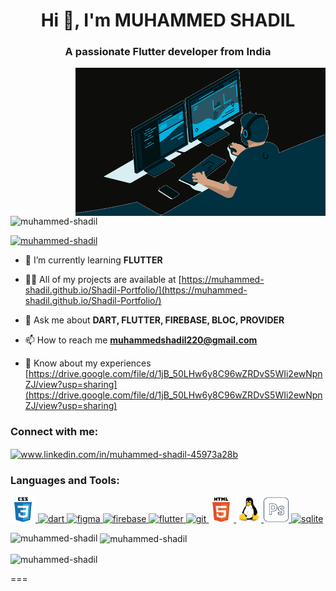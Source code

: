 <h1 align="center">Hi 👋, I'm MUHAMMED SHADIL</h1>
<h3 align="center">A passionate Flutter developer from India</h3>
<img align="right" alt="Coding" width="400" src="https://raw.githubusercontent.com/Potential17/Potential17/master/user%20(2).gif">
<p align="left"> <img src="https://komarev.com/ghpvc/?username=muhammed-shadil&label=Profile%20views&color=0e75b6&style=flat" alt="muhammed-shadil" /> </p>

<p align="left"> <a href="https://github.com/ryo-ma/github-profile-trophy"><img src="https://github-profile-trophy.vercel.app/?username=muhammed-shadil" alt="muhammed-shadil" /></a> </p>

- 🌱 I’m currently learning **FLUTTER**

- 👨‍💻 All of my projects are available at [https://muhammed-shadil.github.io/Shadil-Portfolio/](https://muhammed-shadil.github.io/Shadil-Portfolio/)

- 💬 Ask me about **DART, FLUTTER, FIREBASE, BLOC, PROVIDER**

- 📫 How to reach me **muhammedshadil220@gmail.com**

- 📄 Know about my experiences [https://drive.google.com/file/d/1jB_50LHw6y8C96wZRDvS5WIi2ewNpnZJ/view?usp=sharing](https://drive.google.com/file/d/1jB_50LHw6y8C96wZRDvS5WIi2ewNpnZJ/view?usp=sharing)

<h3 align="left">Connect with me:</h3>
<p align="left">
<a href="https://linkedin.com/in/www.linkedin.com/in/muhammed-shadil-45973a28b" target="blank"><img align="center" src="https://raw.githubusercontent.com/rahuldkjain/github-profile-readme-generator/master/src/images/icons/Social/linked-in-alt.svg" alt="www.linkedin.com/in/muhammed-shadil-45973a28b" height="30" width="40" /></a>
</p>

<h3 align="left">Languages and Tools:</h3>
<p align="left"> <a href="https://www.w3schools.com/css/" target="_blank" rel="noreferrer"> <img src="https://raw.githubusercontent.com/devicons/devicon/master/icons/css3/css3-original-wordmark.svg" alt="css3" width="40" height="40"/> </a> <a href="https://dart.dev" target="_blank" rel="noreferrer"> <img src="https://www.vectorlogo.zone/logos/dartlang/dartlang-icon.svg" alt="dart" width="40" height="40"/> </a> <a href="https://www.figma.com/" target="_blank" rel="noreferrer"> <img src="https://www.vectorlogo.zone/logos/figma/figma-icon.svg" alt="figma" width="40" height="40"/> </a> <a href="https://firebase.google.com/" target="_blank" rel="noreferrer"> <img src="https://www.vectorlogo.zone/logos/firebase/firebase-icon.svg" alt="firebase" width="40" height="40"/> </a> <a href="https://flutter.dev" target="_blank" rel="noreferrer"> <img src="https://www.vectorlogo.zone/logos/flutterio/flutterio-icon.svg" alt="flutter" width="40" height="40"/> </a> <a href="https://git-scm.com/" target="_blank" rel="noreferrer"> <img src="https://www.vectorlogo.zone/logos/git-scm/git-scm-icon.svg" alt="git" width="40" height="40"/> </a> <a href="https://www.w3.org/html/" target="_blank" rel="noreferrer"> <img src="https://raw.githubusercontent.com/devicons/devicon/master/icons/html5/html5-original-wordmark.svg" alt="html5" width="40" height="40"/> </a> <a href="https://www.linux.org/" target="_blank" rel="noreferrer"> <img src="https://raw.githubusercontent.com/devicons/devicon/master/icons/linux/linux-original.svg" alt="linux" width="40" height="40"/> </a> <a href="https://www.photoshop.com/en" target="_blank" rel="noreferrer"> <img src="https://raw.githubusercontent.com/devicons/devicon/master/icons/photoshop/photoshop-line.svg" alt="photoshop" width="40" height="40"/> </a> <a href="https://www.sqlite.org/" target="_blank" rel="noreferrer"> <img src="https://www.vectorlogo.zone/logos/sqlite/sqlite-icon.svg" alt="sqlite" width="40" height="40"/> </a> </p>

<p><img align="left" src="https://github-readme-stats.vercel.app/api/top-langs?username=muhammed-shadil&show_icons=true&locale=en&layout=compact" alt="muhammed-shadil" /></p>

<p>&nbsp;<img align="center" src="https://github-readme-stats.vercel.app/api?username=muhammed-shadil&show_icons=true&locale=en" alt="muhammed-shadil" /></p>

<p><img align="center" src="https://github-readme-streak-stats.herokuapp.com/?user=muhammed-shadil&" alt="muhammed-shadil" /></p>
===

